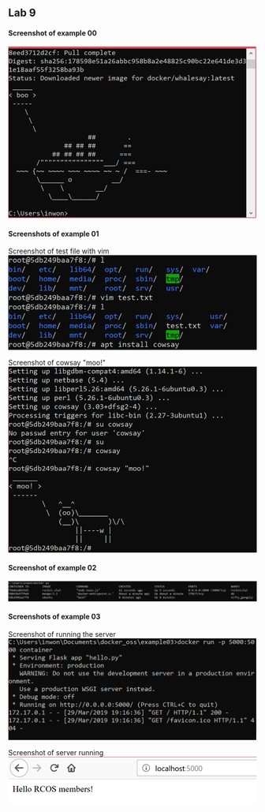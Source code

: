 ## Lab 9


#### Screenshot of example 00  
![example 0](images/lab9/ex00.PNG)

#### Screenshots of example 01  
Screenshot of test file with vim  
![example 01](images/lab9/ex01_00.PNG)

Screenshot of cowsay "moo!"  
![example 01](images/lab9/ex01_01.PNG)

#### Screenshot of example 02

![c](images/lab9/ex02.PNG)

#### Screenshots of example 03

Screenshot of running the server  
![c](images/lab9/ex03_00.PNG)

Screenshot of server running  
![c](images/lab9/ex03_01.PNG)